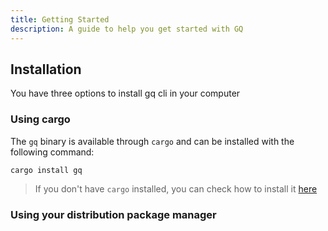 ```yaml
---
title: Getting Started
description: A guide to help you get started with GQ
---
```


## Installation

You have three options to install gq cli in your computer

### Using cargo

The `gq` binary is available through `cargo` and can be installed with the following command:

```sh
cargo install gq
```

>If you don't have `cargo` installed, you can check how to install it [here](https://www.rust-lang.org/tools/install)

### Using your distribution package manager

